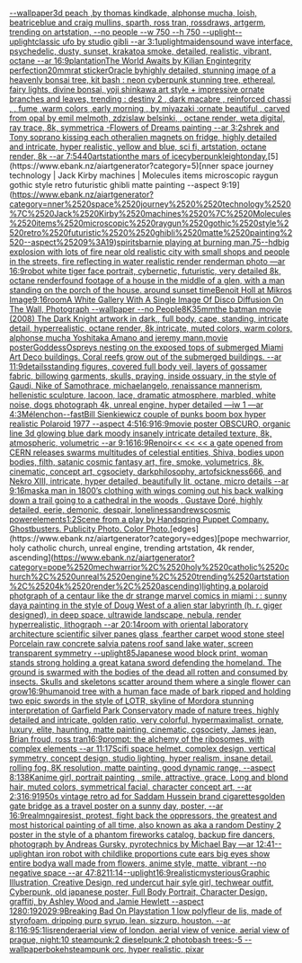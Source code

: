 [--wallpaper](https://www.ebank.nz/aiartgenerator?category=--wallpaper)[3d peach ,by thomas kindkade, alphonse mucha, loish, beatriceblue and craig mullins, sparth, ross tran, rossdraws, artgerm, trending on artstation, --no people --w 750 --h 750 --uplight](https://www.ebank.nz/aiartgenerator?category=3d%2520peach%2520%2Cby%2520thomas%2520kindkade%2C%2520alphonse%2520mucha%2C%2520loish%2C%2520beatriceblue%2520and%2520craig%2520mullins%2C%2520sparth%2C%2520ross%2520tran%2C%2520rossdraws%2C%2520artgerm%2C%2520trending%2520on%2520artstation%2C%2520--no%2520people%2520--w%2520750%2520--h%2520750%2520--uplight)[--uplight](https://www.ebank.nz/aiartgenerator?category=--uplight)[classic ufo by studio gibli --ar 3:1](https://www.ebank.nz/aiartgenerator?category=classic%2520ufo%2520by%2520studio%2520gibli%2520--ar%25203%3A1)[uplight](https://www.ebank.nz/aiartgenerator?category=uplight)[maiden](https://www.ebank.nz/aiartgenerator?category=maiden)[sound wave interface, psychedelic, dusty, sunset, krakatoa smoke, detailed, realistic, vibrant, octane --ar 16:9](https://www.ebank.nz/aiartgenerator?category=sound%2520wave%2520interface%2C%2520psychedelic%2C%2520dusty%2C%2520sunset%2C%2520krakatoa%2520smoke%2C%2520detailed%2C%2520realistic%2C%2520vibrant%2C%2520octane%2520--ar%252016%3A9)[plantation](https://www.ebank.nz/aiartgenerator?category=plantation)[The World Awaits by Kilian Eng](https://www.ebank.nz/aiartgenerator?category=The%2520World%2520Awaits%2520by%2520Kilian%2520Eng)[integrity perfection](https://www.ebank.nz/aiartgenerator?category=integrity%2520perfection)[20mm](https://www.ebank.nz/aiartgenerator?category=20mm)[rat sticker](https://www.ebank.nz/aiartgenerator?category=rat%2520sticker)[Oracle by](https://www.ebank.nz/aiartgenerator?category=Oracle%2520by)[highly detailed, stunning image of a heavenly bonsai tree, kit bash : neon cyberpunk stunning tree, ethereal, fairy lights, divine bonsai,  yoji shinkawa art style + impressive ornate branches and leaves, trending  : destiny 2 , dark macabre  , reinforced chassi ,   , fume ,warm colors ,early morning  , by miyazaki :ornate beautiful , carved from opal by emil melmoth, zdzislaw belsinki, , octane render, weta digital, ray trace, 8k, symmetrica -](https://www.ebank.nz/aiartgenerator?category=highly%2520detailed%2C%2520stunning%2520image%2520of%2520a%2520heavenly%2520bonsai%2520tree%2C%2520kit%2520bash%2520%3A%2520neon%2520cyberpunk%2520stunning%2520tree%2C%2520ethereal%2C%2520fairy%2520lights%2C%2520divine%2520bonsai%2C%2520%2520yoji%2520shinkawa%2520art%2520style%2520%2B%2520impressive%2520ornate%2520branches%2520and%2520leaves%2C%2520trending%2520%2520%3A%2520destiny%25202%2520%2C%2520dark%2520macabre%2520%2520%2C%2520reinforced%2520chassi%2520%2C%2520%2520%2520%2C%2520fume%2520%2Cwarm%2520colors%2520%2Cearly%2520morning%2520%2520%2C%2520by%2520miyazaki%2520%3Aornate%2520beautiful%2520%2C%2520carved%2520from%2520opal%2520by%2520emil%2520melmoth%2C%2520zdzislaw%2520belsinki%2C%2520%2C%2520octane%2520render%2C%2520weta%2520digital%2C%2520ray%2520trace%2C%25208k%2C%2520symmetrica%2520-)[Flowers of Dreams painting --ar 3:2](https://www.ebank.nz/aiartgenerator?category=Flowers%2520of%2520Dreams%2520painting%2520--ar%25203%3A2)[shrek and Tony soprano kissing each other](https://www.ebank.nz/aiartgenerator?category=shrek%2520and%2520Tony%2520soprano%2520kissing%2520each%2520other)[alien magnets on fridge, highly detailed and intricate, hyper realistic, yellow and blue, sci fi, artstation, octane render, 8k --ar 7:5](https://www.ebank.nz/aiartgenerator?category=alien%2520magnets%2520on%2520fridge%2C%2520highly%2520detailed%2520and%2520intricate%2C%2520hyper%2520realistic%2C%2520yellow%2520and%2520blue%2C%2520sci%2520fi%2C%2520artstation%2C%2520octane%2520render%2C%25208k%2520--ar%25207%3A5)[440](https://www.ebank.nz/aiartgenerator?category=440)[artstation](https://www.ebank.nz/aiartgenerator?category=artstation)[the mars of ice](https://www.ebank.nz/aiartgenerator?category=the%2520mars%2520of%2520ice)[cyberpunk](https://www.ebank.nz/aiartgenerator?category=cyberpunk)[leighton](https://www.ebank.nz/aiartgenerator?category=leighton)[day.](https://www.ebank.nz/aiartgenerator?category=day.)[5](https://www.ebank.nz/aiartgenerator?category=5)[nner space journey  technology | Jack Kirby machines | Molecules items microscopic raygun gothic style retro futuristic  ghibli matte painting --aspect 9:19](https://www.ebank.nz/aiartgenerator?category=nner%2520space%2520journey%2520%2520technology%2520%7C%2520Jack%2520Kirby%2520machines%2520%7C%2520Molecules%2520items%2520microscopic%2520raygun%2520gothic%2520style%2520retro%2520futuristic%2520%2520ghibli%2520matte%2520painting%2520--aspect%25209%3A19)[spirits](https://www.ebank.nz/aiartgenerator?category=spirits)[barnie playing at burning man](https://www.ebank.nz/aiartgenerator?category=barnie%2520playing%2520at%2520burning%2520man)[.75](https://www.ebank.nz/aiartgenerator?category=.75)[--hd](https://www.ebank.nz/aiartgenerator?category=--hd)[big explosion with lots of fire near old realistic city with small shops and people in the streets, fire reflecting in water realistic render renderman photo —ar 16:9](https://www.ebank.nz/aiartgenerator?category=big%2520explosion%2520with%2520lots%2520of%2520fire%2520near%2520old%2520realistic%2520city%2520with%2520small%2520shops%2520and%2520people%2520in%2520the%2520streets%2C%2520fire%2520reflecting%2520in%2520water%2520realistic%2520render%2520renderman%2520photo%2520%E2%80%94ar%252016%3A9)[robot white tiger face portrait, cybernetic, futuristic, very detailed 8k, octane render](https://www.ebank.nz/aiartgenerator?category=robot%2520white%2520tiger%2520face%2520portrait%2C%2520cybernetic%2C%2520futuristic%2C%2520very%2520detailed%25208k%2C%2520octane%2520render)[found footage of a house in the middle of a glen, with a man standing on the porch of the house. around sunset time](https://www.ebank.nz/aiartgenerator?category=found%2520footage%2520of%2520a%2520house%2520in%2520the%2520middle%2520of%2520a%2520glen%2C%2520with%2520a%2520man%2520standing%2520on%2520the%2520porch%2520of%2520the%2520house.%2520around%2520sunset%2520time)[Benoit Holl at Mikros Image](https://www.ebank.nz/aiartgenerator?category=Benoit%2520Holl%2520at%2520Mikros%2520Image)[9:16](https://www.ebank.nz/aiartgenerator?category=9%3A16)[room](https://www.ebank.nz/aiartgenerator?category=room)[A White Gallery With A Single Image Of Disco Diffusion On The Wall, Photograph --wallpaper --no People](https://www.ebank.nz/aiartgenerator?category=A%2520White%2520Gallery%2520With%2520A%2520Single%2520Image%2520Of%2520Disco%2520Diffusion%2520On%2520The%2520Wall%2C%2520Photograph%2520--wallpaper%2520--no%2520People)[8K](https://www.ebank.nz/aiartgenerator?category=8K)[35mm](https://www.ebank.nz/aiartgenerator?category=35mm)[the batman movie (2008) The Dark Knight artwork in dark,, full body, cape, standing, intricate detail, hyperrealistic, octane render, 8k,intricate, muted colors, warm colors, alphonse mucha Yoshitaka Amano and jeremy mann,movie poster](https://www.ebank.nz/aiartgenerator?category=the%2520batman%2520movie%2520%282008%29%2520The%2520Dark%2520Knight%2520artwork%2520in%2520dark%2C%2C%2520full%2520body%2C%2520cape%2C%2520standing%2C%2520intricate%2520detail%2C%2520hyperrealistic%2C%2520octane%2520render%2C%25208k%2Cintricate%2C%2520muted%2520colors%2C%2520warm%2520colors%2C%2520alphonse%2520mucha%2520Yoshitaka%2520Amano%2520and%2520jeremy%2520mann%2Cmovie%2520poster)[Goddess](https://www.ebank.nz/aiartgenerator?category=Goddess)[Ospreys nesting on the exposed tops of submerged Miami Art Deco buildings. Coral reefs grow out of the submerged buildings. --ar 11:9](https://www.ebank.nz/aiartgenerator?category=Ospreys%2520nesting%2520on%2520the%2520exposed%2520tops%2520of%2520submerged%2520Miami%2520Art%2520Deco%2520buildings.%2520Coral%2520reefs%2520grow%2520out%2520of%2520the%2520submerged%2520buildings.%2520--ar%252011%3A9)[details](https://www.ebank.nz/aiartgenerator?category=details)[standing figures, covered full body veil, layers of gossamer fabric, billowing garments, skulls, praying, inside ossuary, in the style of Gaudi, Nike of Samothrace, michaelangelo, renaissance mannerism, hellenistic sculpture, lacoon, lace, dramatic atmosphere, marbled, white noise, dogs photograph 4k, unreal engine, hyper detailed —iw 1 —ar 4:3](https://www.ebank.nz/aiartgenerator?category=standing%2520figures%2C%2520covered%2520full%2520body%2520veil%2C%2520layers%2520of%2520gossamer%2520fabric%2C%2520billowing%2520garments%2C%2520skulls%2C%2520praying%2C%2520inside%2520ossuary%2C%2520in%2520the%2520style%2520of%2520Gaudi%2C%2520Nike%2520of%2520Samothrace%2C%2520michaelangelo%2C%2520renaissance%2520mannerism%2C%2520hellenistic%2520sculpture%2C%2520lacoon%2C%2520lace%2C%2520dramatic%2520atmosphere%2C%2520marbled%2C%2520white%2520noise%2C%2520dogs%2520photograph%25204k%2C%2520unreal%2520engine%2C%2520hyper%2520detailed%2520%E2%80%94iw%25201%2520%E2%80%94ar%25204%3A3)[Mélenchon](https://www.ebank.nz/aiartgenerator?category=M%C3%A9lenchon)[--fast](https://www.ebank.nz/aiartgenerator?category=--fast)[Bill Sienkiewicz couple of punks boom box hyper realistic Polaroid 1977 --aspect 4:5](https://www.ebank.nz/aiartgenerator?category=Bill%2520Sienkiewicz%2520couple%2520of%2520punks%2520boom%2520box%2520hyper%2520realistic%2520Polaroid%25201977%2520--aspect%25204%3A5)[16:9](https://www.ebank.nz/aiartgenerator?category=16%3A9)[16:9](https://www.ebank.nz/aiartgenerator?category=16%3A9)[movie poster OBSCURO, organic line 3d glowing blue dark moody insanely intricate detailed texture, 8k, atmospheric, volumetric --ar 9:16](https://www.ebank.nz/aiartgenerator?category=movie%2520poster%2520OBSCURO%2C%2520organic%2520line%25203d%2520glowing%2520blue%2520dark%2520moody%2520insanely%2520intricate%2520detailed%2520texture%2C%25208k%2C%2520atmospheric%2C%2520volumetric%2520--ar%25209%3A16)[16:9](https://www.ebank.nz/aiartgenerator?category=16%3A9)[Renoir](https://www.ebank.nz/aiartgenerator?category=Renoir)[<< << << a  gate opened from CERN releases swarms multitudes of celestial entities, Shiva, bodies upon bodies, filth, satanic cosmic fantasy art, fire, smoke, volumetrics, 8k, cinematic, concept art, cgsociety, darkphilosophy, artofsickness666, and Nekro XIII, intricate, hyper detailed, beautifully lit, octane, micro details --ar 9:16](https://www.ebank.nz/aiartgenerator?category=%3C%3C%2520%3C%3C%2520%3C%3C%2520a%2520%2520gate%2520opened%2520from%2520CERN%2520releases%2520swarms%2520multitudes%2520of%2520celestial%2520entities%2C%2520Shiva%2C%2520bodies%2520upon%2520bodies%2C%2520filth%2C%2520satanic%2520cosmic%2520fantasy%2520art%2C%2520fire%2C%2520smoke%2C%2520volumetrics%2C%25208k%2C%2520cinematic%2C%2520concept%2520art%2C%2520cgsociety%2C%2520darkphilosophy%2C%2520artofsickness666%2C%2520and%2520Nekro%2520XIII%2C%2520intricate%2C%2520hyper%2520detailed%2C%2520beautifully%2520lit%2C%2520octane%2C%2520micro%2520details%2520--ar%25209%3A16)[mask](https://www.ebank.nz/aiartgenerator?category=mask)[a man in 1800’s clothing with wings coming out his back walking down a trail going to a cathedral in the woods , Gustave Doré, highly detailed, eerie, demonic, despair, loneliness](https://www.ebank.nz/aiartgenerator?category=a%2520man%2520in%25201800%E2%80%99s%2520clothing%2520with%2520wings%2520coming%2520out%2520his%2520back%2520walking%2520down%2520a%2520trail%2520going%2520to%2520a%2520cathedral%2520in%2520the%2520woods%2520%2C%2520Gustave%2520Dor%C3%A9%2C%2520highly%2520detailed%2C%2520eerie%2C%2520demonic%2C%2520despair%2C%2520loneliness)[andrews](https://www.ebank.nz/aiartgenerator?category=andrews)[cosmic power](https://www.ebank.nz/aiartgenerator?category=cosmic%2520power)[elements](https://www.ebank.nz/aiartgenerator?category=elements)[1:2](https://www.ebank.nz/aiartgenerator?category=1%3A2)[Scene from a play by Handspring Puppet Company. Ghostbusters.  Publicity Photo. Color Photo.](https://www.ebank.nz/aiartgenerator?category=Scene%2520from%2520a%2520play%2520by%2520Handspring%2520Puppet%2520Company.%2520Ghostbusters.%2520%2520Publicity%2520Photo.%2520Color%2520Photo.)[edges](https://www.ebank.nz/aiartgenerator?category=edges)[pope mechwarrior, holy catholic church, unreal engine, trending artstation, 4k render, ascending](https://www.ebank.nz/aiartgenerator?category=pope%2520mechwarrior%2C%2520holy%2520catholic%2520church%2C%2520unreal%2520engine%2C%2520trending%2520artstation%2C%25204k%2520render%2C%2520ascending)[lighting,](https://www.ebank.nz/aiartgenerator?category=lighting%2C)[a polaroid photgraph of a centaur like the dr strange marvel comics in miami : : sunny day](https://www.ebank.nz/aiartgenerator?category=a%2520polaroid%2520photgraph%2520of%2520a%2520centaur%2520like%2520the%2520dr%2520strange%2520marvel%2520comics%2520in%2520miami%2520%3A%2520%3A%2520sunny%2520day)[a painting in the style of Doug West of a alien star labyrinth (h. r. giger designed), in deep space, ultrawide landscape, nebula, render hyperrealistic, lithograph --ar 20:14](https://www.ebank.nz/aiartgenerator?category=a%2520painting%2520in%2520the%2520style%2520of%2520Doug%2520West%2520of%2520a%2520alien%2520star%2520labyrinth%2520%28h.%2520r.%2520giger%2520designed%29%2C%2520in%2520deep%2520space%2C%2520ultrawide%2520landscape%2C%2520nebula%2C%2520render%2520hyperrealistic%2C%2520lithograph%2520--ar%252020%3A14)[room with oriental laboratory architecture scientific silver panes glass ,fearther carpet wood stone steel Porcelain raw concrete salvia patens roof sand lake water, screen transparent symmetry --uplight](https://www.ebank.nz/aiartgenerator?category=room%2520with%2520oriental%2520laboratory%2520architecture%2520scientific%2520silver%2520panes%2520glass%2520%2Cfearther%2520carpet%2520wood%2520stone%2520steel%2520Porcelain%2520raw%2520concrete%2520salvia%2520patens%2520roof%2520sand%2520lake%2520water%2C%2520screen%2520transparent%2520symmetry%2520--uplight)[85](https://www.ebank.nz/aiartgenerator?category=85)[Japanese wood block print, woman stands strong holding a great katana sword defending the homeland. The ground is swarmed with the bodies of the dead all rotten and consumed by insects. Skulls and skeletons scatter around them where a single flower can grow](https://www.ebank.nz/aiartgenerator?category=Japanese%2520wood%2520block%2520print%2C%2520woman%2520stands%2520strong%2520holding%2520a%2520great%2520katana%2520sword%2520defending%2520the%2520homeland.%2520The%2520ground%2520is%2520swarmed%2520with%2520the%2520bodies%2520of%2520the%2520dead%2520all%2520rotten%2520and%2520consumed%2520by%2520insects.%2520Skulls%2520and%2520skeletons%2520scatter%2520around%2520them%2520where%2520a%2520single%2520flower%2520can%2520grow)[16:9](https://www.ebank.nz/aiartgenerator?category=16%3A9)[humanoid tree with a human face made of bark ripped and holding two epic swords in the style of LOTR, skyline of Mordor](https://www.ebank.nz/aiartgenerator?category=humanoid%2520tree%2520with%2520a%2520human%2520face%2520made%2520of%2520bark%2520ripped%2520and%2520holding%2520two%2520epic%2520swords%2520in%2520the%2520style%2520of%2520LOTR%2C%2520skyline%2520of%2520Mordor)[a stunning interpretation of Garfield Park Conservatory made of nature trees, highly detailed and intricate, golden ratio, very colorful, hypermaximalist, ornate, luxury, elite, haunting, matte painting, cinematic, cgsociety, James jean, Brian froud, ross tran](https://www.ebank.nz/aiartgenerator?category=a%2520stunning%2520interpretation%2520of%2520Garfield%2520Park%2520Conservatory%2520made%2520of%2520nature%2520trees%2C%2520highly%2520detailed%2520and%2520intricate%2C%2520golden%2520ratio%2C%2520very%2520colorful%2C%2520hypermaximalist%2C%2520ornate%2C%2520luxury%2C%2520elite%2C%2520haunting%2C%2520matte%2520painting%2C%2520cinematic%2C%2520cgsociety%2C%2520James%2520jean%2C%2520Brian%2520froud%2C%2520ross%2520tran)[16:9](https://www.ebank.nz/aiartgenerator?category=16%3A9)[prompt: the alchemy of the ribosomes,  with complex elements --ar 11:17](https://www.ebank.nz/aiartgenerator?category=prompt%3A%2520the%2520alchemy%2520of%2520the%2520ribosomes%2C%2520%2520with%2520complex%2520elements%2520--ar%252011%3A17)[Scifi space helmet, complex design, vertical symmetry, concept design, studio lighting, hyper realism, insane detail, rolling fog, 8K resolution, matte painting, good dynamic range, --aspect 8:13](https://www.ebank.nz/aiartgenerator?category=Scifi%2520space%2520helmet%2C%2520complex%2520design%2C%2520vertical%2520symmetry%2C%2520concept%2520design%2C%2520studio%2520lighting%2C%2520hyper%2520realism%2C%2520insane%2520detail%2C%2520rolling%2520fog%2C%25208K%2520resolution%2C%2520matte%2520painting%2C%2520good%2520dynamic%2520range%2C%2520--aspect%25208%3A13)[8K](https://www.ebank.nz/aiartgenerator?category=8K)[anime girl, portrait painting , smile, attractive, grace, Long and blond hair, muted colors, symmetrical facial, character concept art, --ar 2:3](https://www.ebank.nz/aiartgenerator?category=anime%2520girl%2C%2520portrait%2520painting%2520%2C%2520smile%2C%2520attractive%2C%2520grace%2C%2520Long%2520and%2520blond%2520hair%2C%2520muted%2520colors%2C%2520symmetrical%2520facial%2C%2520character%2520concept%2520art%2C%2520--ar%25202%3A3)[16:9](https://www.ebank.nz/aiartgenerator?category=16%3A9)[1950s vintage retro ad for Saddam Hussein brand cigarettes](https://www.ebank.nz/aiartgenerator?category=1950s%2520vintage%2520retro%2520ad%2520for%2520Saddam%2520Hussein%2520brand%2520cigarettes)[golden gate bridge as a travel poster on a sunny day, poster, --ar 16:9](https://www.ebank.nz/aiartgenerator?category=golden%2520gate%2520bridge%2520as%2520a%2520travel%2520poster%2520on%2520a%2520sunny%2520day%2C%2520poster%2C%2520--ar%252016%3A9)[realm](https://www.ebank.nz/aiartgenerator?category=realm)[ngai](https://www.ebank.nz/aiartgenerator?category=ngai)[resist, protest, fight back the oppressors, the greatest and most historical painting of all time, also known as aka a random Destiny 2 poster in the style of a phantom fireworks catalog, backup fire dancers, photograph by Andreas Gursky, pyrotechnics by Michael Bay —ar 12:41](https://www.ebank.nz/aiartgenerator?category=resist%2C%2520protest%2C%2520fight%2520back%2520the%2520oppressors%2C%2520the%2520greatest%2520and%2520most%2520historical%2520painting%2520of%2520all%2520time%2C%2520also%2520known%2520as%2520aka%2520a%2520random%2520Destiny%25202%2520poster%2520in%2520the%2520style%2520of%2520a%2520phantom%2520fireworks%2520catalog%2C%2520backup%2520fire%2520dancers%2C%2520photograph%2520by%2520Andreas%2520Gursky%2C%2520pyrotechnics%2520by%2520Michael%2520Bay%2520%E2%80%94ar%252012%3A41)[--uplight](https://www.ebank.nz/aiartgenerator?category=--uplight)[an iron robot with childlike proportions cute ears big eyes show entire body](https://www.ebank.nz/aiartgenerator?category=an%2520iron%2520robot%2520with%2520childlike%2520proportions%2520cute%2520ears%2520big%2520eyes%2520show%2520entire%2520body)[a wall made from flowers, anime style, matte, vibrant --no negative space --ar 47:82](https://www.ebank.nz/aiartgenerator?category=a%2520wall%2520made%2520from%2520flowers%2C%2520anime%2520style%2C%2520matte%2C%2520vibrant%2520--no%2520negative%2520space%2520--ar%252047%3A82)[11:14](https://www.ebank.nz/aiartgenerator?category=11%3A14)[--uplight](https://www.ebank.nz/aiartgenerator?category=--uplight)[16:9](https://www.ebank.nz/aiartgenerator?category=16%3A9)[realistic](https://www.ebank.nz/aiartgenerator?category=realistic)[mysterious](https://www.ebank.nz/aiartgenerator?category=mysterious)[Graphic Illustration, Creative Design, red undercut hair syle girl, techwear outfit, Cyberpunk, old japanese poster, Full Body Portrait, Character Design, graffiti, by Ashley Wood and Jamie Hewlett --aspect 1280:1920](https://www.ebank.nz/aiartgenerator?category=Graphic%2520Illustration%2C%2520Creative%2520Design%2C%2520red%2520undercut%2520hair%2520syle%2520girl%2C%2520techwear%2520outfit%2C%2520Cyberpunk%2C%2520old%2520japanese%2520poster%2C%2520Full%2520Body%2520Portrait%2C%2520Character%2520Design%2C%2520graffiti%2C%2520by%2520Ashley%2520Wood%2520and%2520Jamie%2520Hewlett%2520--aspect%25201280%3A1920)[29:9](https://www.ebank.nz/aiartgenerator?category=29%3A9)[Breaking Bad On Playstation 1 low poly](https://www.ebank.nz/aiartgenerator?category=Breaking%2520Bad%2520On%2520Playstation%25201%2520low%2520poly)[fleur de lis, made of styrofoam. dripping purp syrup. lean. sizzurp. houston. --ar 8:1](https://www.ebank.nz/aiartgenerator?category=fleur%2520de%2520lis%2C%2520made%2520of%2520styrofoam.%2520dripping%2520purp%2520syrup.%2520lean.%2520sizzurp.%2520houston.%2520--ar%25208%3A1)[16:9](https://www.ebank.nz/aiartgenerator?category=16%3A9)[5:1](https://www.ebank.nz/aiartgenerator?category=5%3A1)[lis](https://www.ebank.nz/aiartgenerator?category=lis)[render](https://www.ebank.nz/aiartgenerator?category=render)[aerial view of london, aerial view of venice, aerial view of prague, night:10 steampunk:2 dieselpunk:2 photobash trees:-5 --wallpaper](https://www.ebank.nz/aiartgenerator?category=aerial%2520view%2520of%2520london%2C%2520aerial%2520view%2520of%2520venice%2C%2520aerial%2520view%2520of%2520prague%2C%2520night%3A10%2520steampunk%3A2%2520dieselpunk%3A2%2520photobash%2520trees%3A-5%2520--wallpaper)[bokeh](https://www.ebank.nz/aiartgenerator?category=bokeh)[steampunk orc, hyper realistic, pixar](https://www.ebank.nz/aiartgenerator?category=steampunk%2520orc%2C%2520hyper%2520realistic%2C%2520pixar)